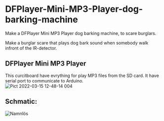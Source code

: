 # DFPlayer-Mini-MP3-Player-dog-barking-machine
Make a DFPlayer Mini MP3 Player dog barking machine, to scare burglars. 
  
Make a burglar scare that plays dog bark sound when somebody walk infront of the IR-detector.  

## DFPlayer Mini MP3 Player  
This curcitboard have evrything for play MP3 files from the SD card. It have serial port to communicate to Arduino.  
![Pict 2022-03-15 12-48-14 004](https://user-images.githubusercontent.com/33222123/158381051-a265d0f0-20a6-472a-865a-d01e542a85d3.jpg)  



## Schmatic:  
![Namnlös](https://user-images.githubusercontent.com/33222123/158381115-4a625df8-efd4-4f01-a886-9ced3e68efc1.png)  
